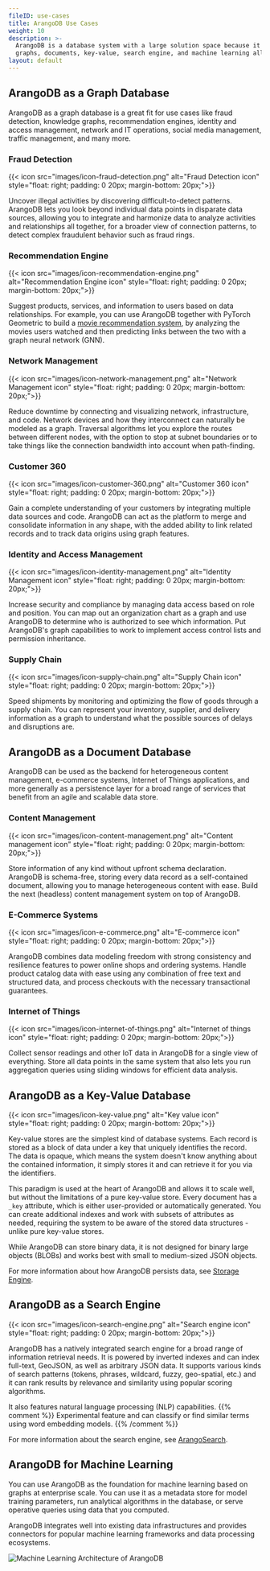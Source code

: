 ```yaml
---
fileID: use-cases
title: ArangoDB Use Cases
weight: 10
description: >-
  ArangoDB is a database system with a large solution space because it combines
  graphs, documents, key-value, search engine, and machine learning all in one
layout: default
---
```

## ArangoDB as a Graph Database

ArangoDB as a graph database is a great fit for use cases like fraud detection,
knowledge graphs, recommendation engines, identity and access management,
network and IT operations, social media management, traffic management, and many
more.

### Fraud Detection

{{< icon src="images/icon-fraud-detection.png" alt="Fraud Detection icon" style="float: right; padding: 0 20px; margin-bottom: 20px;">}}

Uncover illegal activities by discovering difficult-to-detect patterns.
ArangoDB lets you look beyond individual data points in disparate data sources,
allowing you to integrate and harmonize data to analyze activities and
relationships all together, for a broader view of connection patterns, to detect
complex fraudulent behavior such as fraud rings.

### Recommendation Engine


{{< icon src="images/icon-recommendation-engine.png" alt="Recommendation Engine icon" style="float: right; padding: 0 20px; margin-bottom: 20px;">}}

Suggest products, services, and information to users based on data relationships.
For example, you can use ArangoDB together with PyTorch Geometric to build a
[movie recommendation system](https://www.arangodb.com/2022/04/integrate-arangodb-with-pytorch-geometric-to-build-recommendation-systems/),
by analyzing the movies users watched and then predicting links between the two
with a graph neural network (GNN).

### Network Management


{{< icon src="images/icon-network-management.png" alt="Network Management icon" style="float: right; padding: 0 20px; margin-bottom: 20px;">}}

Reduce downtime by connecting and visualizing network, infrastructure, and code.
Network devices and how they interconnect can naturally be modeled as a graph.
Traversal algorithms let you explore the routes between different nodes, with the
option to stop at subnet boundaries or to take things like the connection
bandwidth into account when path-finding.

### Customer 360


{{< icon src="images/icon-customer-360.png" alt="Customer 360 icon" style="float: right; padding: 0 20px; margin-bottom: 20px;">}}

Gain a complete understanding of your customers by integrating multiple data
sources and code. ArangoDB can act as the platform to merge and consolidate
information in any shape, with the added ability to link related records and to
track data origins using graph features.

### Identity and Access Management


{{< icon src="images/icon-identity-management.png" alt="Identity Management icon" style="float: right; padding: 0 20px; margin-bottom: 20px;">}}

Increase security and compliance by managing data access based on role and
position. You can map out an organization chart as a graph and use ArangoDB to
determine who is authorized to see which information. Put ArangoDB's graph
capabilities to work to implement access control lists and permission
inheritance.

### Supply Chain


{{< icon src="images/icon-supply-chain.png" alt="Supply Chain icon" style="float: right; padding: 0 20px; margin-bottom: 20px;">}}

Speed shipments by monitoring and optimizing the flow of goods through a
supply chain. You can represent your inventory, supplier, and delivery
information as a graph to understand what the possible sources of delays and
disruptions are.

## ArangoDB as a Document Database


ArangoDB can be used as the backend for heterogeneous content management,
e-commerce systems, Internet of Things applications, and more generally as a
persistence layer for a broad range of services that benefit from an agile
and scalable data store.

### Content Management


{{< icon src="images/icon-content-management.png" alt="Content management icon" style="float: right; padding: 0 20px; margin-bottom: 20px;">}}

Store information of any kind without upfront schema declaration. ArangoDB is
schema-free, storing every data record as a self-contained document, allowing
you to manage heterogeneous content with ease. Build the next (headless)
content management system on top of ArangoDB.

### E-Commerce Systems


{{< icon src="images/icon-e-commerce.png" alt="E-commerce icon" style="float: right; padding: 0 20px; margin-bottom: 20px;">}}

ArangoDB combines data modeling freedom with strong consistency and resilience
features to power online shops and ordering systems. Handle product catalog data
with ease using any combination of free text and structured data, and process
checkouts with the necessary transactional guarantees.

### Internet of Things


{{< icon src="images/icon-internet-of-things.png" alt="Internet of things icon" style="float: right; padding: 0 20px; margin-bottom: 20px;">}}

Collect sensor readings and other IoT data in ArangoDB for a single view of
everything. Store all data points in the same system that also lets you run
aggregation queries using sliding windows for efficient data analysis.

## ArangoDB as a Key-Value Database


{{< icon src="images/icon-key-value.png" alt="Key value icon" style="float: right; padding: 0 20px; margin-bottom: 20px;">}}

Key-value stores are the simplest kind of database systems. Each record is
stored as a block of data under a key that uniquely identifies the record.
The data is opaque, which means the system doesn't know anything about the
contained information, it simply stores it and can retrieve it for you via
the identifiers.

This paradigm is used at the heart of ArangoDB and allows it to scale well,
but without the limitations of a pure key-value store. Every document has a
`_key` attribute, which is either user-provided or automatically generated.
You can create additional indexes and work with subsets of attributes as
needed, requiring the system to be aware of the stored data structures - unlike
pure key-value stores.

While ArangoDB can store binary data, it is not designed for
binary large objects (BLOBs) and works best with small to medium-sized
JSON objects.

For more information about how ArangoDB persists data, see
[Storage Engine](../architecture/architecture-storage-engines).

## ArangoDB as a Search Engine


{{< icon src="images/icon-search-engine.png" alt="Search engine icon" style="float: right; padding: 0 20px; margin-bottom: 20px;">}}

ArangoDB has a natively integrated search engine for a broad range of
information retrieval needs. It is powered by inverted indexes and can index
full-text, GeoJSON, as well as arbitrary JSON data. It supports various
kinds of search patterns (tokens, phrases, wildcard, fuzzy, geo-spatial, etc.)
and it can rank results by relevance and similarity using popular
scoring algorithms.

It also features natural language processing (NLP) capabilities.
{{% comment %}} Experimental feature
and can classify or find similar terms using word embedding models.
{{% /comment %}}

For more information about the search engine, see [ArangoSearch](../indexing/arangosearch/).

## ArangoDB for Machine Learning


You can use ArangoDB as the foundation for machine learning based on graphs
at enterprise scale. You can use it as a metadata store for model training
parameters, run analytical algorithms in the database, or serve operative
queries using data that you computed.

ArangoDB integrates well into existing data infrastructures and provides
connectors for popular machine learning frameworks and data processing
ecosystems.

![Machine Learning Architecture of ArangoDB](images/machine-learning-architecture.png)

